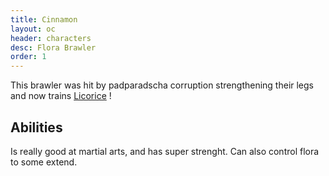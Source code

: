 ```yaml
---
title: Cinnamon
layout: oc
header: characters
desc: Flora Brawler
order: 1
---
```

This brawler was hit by padparadscha corruption strengthening their legs and now trains [Licorice](/ocs/licorice) !
## Abilities
Is really good at martial arts, and has super strenght. Can also control flora to some extend.
